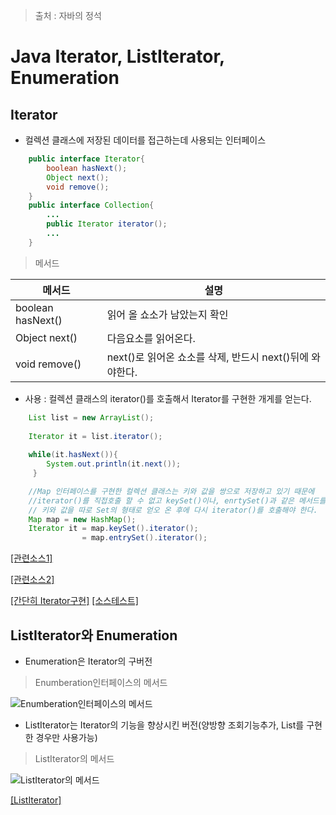 > 출처 : 자바의 정석

# Java Iterator, ListIterator, Enumeration
## Iterator
* 컬렉션 클래스에 저장된 데이터를 접근하는데 사용되는 인터페이스


```java
	public interface Iterator{
    	boolean hasNext();
        Object next();
        void remove();
    }
    public interface Collection{
    	...
        public Iterator iterator();
        ...
    }
```
> 메서드 

메서드 | 설명
------------ | -------------
boolean hasNext() | 읽어 올 쇼소가 남았는지 확인
Object next()|다음요소를 읽어온다.
void remove() | next()로 읽어온 쇼소를 삭제, 반드시 next()뒤에 와야한다.

* 사용 : 컬렉션 클래스의 iterator()를 호출해서 Iterator를 구현한 개게를 얻는다.
```java
	List list = new ArrayList();
    
    Iterator it = list.iterator();
    
    while(it.hasNext()){
    	System.out.println(it.next());
     }
```

```java
	//Map 인터페이스를 구현한 컬렉션 클래스는 키와 값을 쌍으로 저장하고 있기 때문에
    //iterator()를 직접호출 할 수 없고 keySet()이나, enrtySet()과 같은 메서드를 통해서
    // 키와 값을 따로 Set의 형태로 얻오 온 후에 다시 iterator()를 호출해야 한다.
    Map map = new HashMap();
    Iterator it = map.keySet().iterator();
    			= map.entrySet().iterator();
```

[[관련소스1]](https://github.com/HaeSeongPark/TIL/blob/master/JavaStudySource/src/ch11/IteratorEx1.java)

[[관련소스2]](https://github.com/HaeSeongPark/TIL/blob/master/JavaStudySource/src/ch11/IteratorEx2.java)

[[간단히 Iterator구현]](https://github.com/HaeSeongPark/TIL/blob/master/JavaStudySource/src/ch11/MyVector.java)
[[소스테스트]](https://github.com/HaeSeongPark/TIL/blob/master/JavaStudySource/src/ch11/MyVector2.java)

## ListIterator와 Enumeration

* Enumeration은 Iterator의 구버전
> Enumberation인터페이스의 메서드

![Enumberation인터페이스의 메서드](https://github.com/HaeSeongPark/TIL/blob/master/img/Java/Java%20Enumeration.png)

* ListIterator는 Iterator의 기능을 향상시킨 버전(양방향 조회기능추가, List를 구현한 경우만 사용가능)
> ListIterator의 메서드

![ListIterator의 메서드](https://github.com/HaeSeongPark/TIL/blob/master/img/Java/Java%20ListIterator.png)
 
[[ListIterator]](https://github.com/HaeSeongPark/TIL/blob/master/JavaStudySource/src/ch11/ListIteratorEx1.java)
